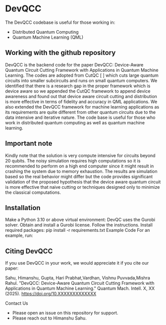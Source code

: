 # DevQCC
The DevQCC codebase is useful for those working in:
* Distributed Quantum Computing
* Quantum Machine Learning (QML)

## Working with the github repository
DevQCC is the backend code for the paper DevQCC: Device-Aware Quantum Circuit Cutting Framework with Applications in Quantum Machine Learning. The codes are adopted from CutQC [ ] which  cuts large quantum circuits into smaller subcircuits and runs on small quantum computers. We identified that there is a research gap in the proper framework which is device aware so we appended the CutQC framework to append device awareness and found out that device aware circuit cutting and distribution is more effective in terms of fidelity and accuracy in QML applications. We also extended the DevQCC framework for machine learning applications as its requirements are quite different from other quantum circuits due to the data intensive and iterative nature.   The code base is useful for those who work in distributed quantum computing as well as quantum machine learning. 


## Important note
Kindly note that the solution is very compute intensive for circuits beyond 20 qubits. The noisy simulation requires high computations so it is recommended to perform on a high end computer since it might result in crashing the system due to memory exhaustion. The results are simulation based so the real behavior might differ but the code provides significant validation of the proposed hypothesis that the device aware quantum circuit is more effective that naive cutting or techniques designed only to minimize the classical computations.  


## Installation
Make a Python 3.10 or above  virtual environment:
DevQC uses the Gurobi solver. Obtain and install a Gurobi license. Follow the instructions.
Install required packages:
pip install -r requirements.txt
Example Code
For an example, run:

## Citing DevQCC
If you use DevQCC in your work, we would appreciate it if you cite our paper:

Sahu, Himanshu, Gupta, Hari Prabhat,Vardhan, Vishnu Puvvada,Mishra Rahul. "DevQCC: Device-Aware Quantum Circuit Cutting Framework with Applications in Quantum Machine Learning." Quantum Mach. Intell. X, XX (2025). https://doi.org/10.XXXXXXXXXXXXX

Contact Us
* Please open an issue on this repository for support.
* Please reach out to Himanshu Sahu.
